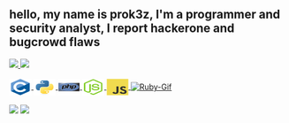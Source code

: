 ## hello, my name is prok3z, I'm a programmer and security analyst, I report hackerone and bugcrowd flaws

 <div>
  <a href="https://github.com/prok3z">
  <img height="180em" src="https://github-readme-stats.vercel.app/api?username=prok3z&show_icons=true&theme=dracula&include_all_commits=true&count_private=true"/>
  <img height="180em" src="https://github-readme-stats.vercel.app/api/top-langs/?username=prok3z&layout=compact&langs_count=7&theme=dracula"/>
</div>
<div style="display: inline_block"><br>
  <img align="center" alt="Inosuke-C" height="30" width="40" src="https://raw.githubusercontent.com/devicons/devicon/master/icons/c/c-original.svg">
  <img align="center" alt="Inosuke-Python" height="30" width="40" src="https://raw.githubusercontent.com/devicons/devicon/master/icons/python/python-original.svg">
  <img align="center" alt="Inosuke-Php" height="30" width="40" src="https://raw.githubusercontent.com/devicons/devicon/master/icons/php/php-original.svg">
  <img align="center" alt="Inosuke-NodeJS" height="30" width="40" src="https://github.com/devicons/devicon/blob/master/icons/nodejs/nodejs-original.svg">
  <img align="center" alt="Inosuke-JS" height="30" width="40" src="https://github.com/devicons/devicon/blob/master/icons/javascript/javascript-original.svg">
  <img align="center" alt="Ruby-Gif" height="30" width="40" src="https://upload.wikimedia.org/wikipedia/commons/thumb/7/73/Ruby_logo.svg/1024px-Ruby_logo.svg">
 
</div>
 <br>
<div> 
  <a href="https://www.youtube.com/channel/UCHd4trwcxUqGNdqXipQSHjQ" target="_blank"><img src="https://img.shields.io/badge/YouTube-FF0000?style=for-the-badge&logo=youtube&logoColor=white" target="_blank"></a>
<a href="https://discord.gg/RRjxmyxXut" target="_blank"><img src="https://img.shields.io/badge/Discord-7289DA?style=for-the-badge&logo=discord&logoColor=white" target="_blank"></a>
 
</div>
